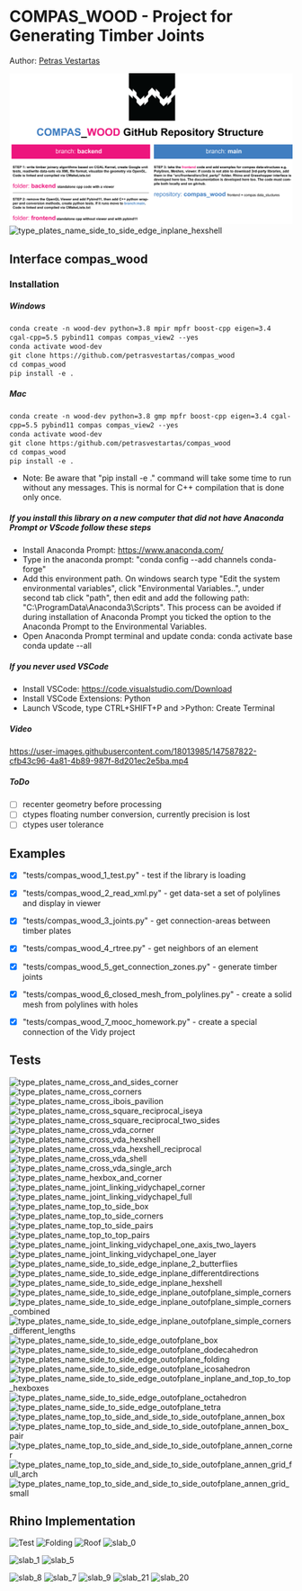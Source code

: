 # COMPAS_WOOD - Project for Generating Timber Joints

Author: [Petras Vestartas](https://petrasvestartas.com/Petras-Vestartas-CV)

![alt text](docs/_images/github_repo_structure/compas_wood_github_repository_structure.png "github_repository_structure")
![type_plates_name_side_to_side_edge_inplane_hexshell](https://user-images.githubusercontent.com/18013985/221278631-8ed8f5af-8485-49ec-9a99-625d5a4466e4.png)


## Interface compas_wood

### Installation

##### Windows

    conda create -n wood-dev python=3.8 mpir mpfr boost-cpp eigen=3.4 cgal-cpp=5.5 pybind11 compas compas_view2 --yes
    conda activate wood-dev
    git clone https://github.com/petrasvestartas/compas_wood
    cd compas_wood
    pip install -e .

##### Mac


    conda create -n wood-dev python=3.8 gmp mpfr boost-cpp eigen=3.4 cgal-cpp=5.5 pybind11 compas compas_view2 --yes
    conda activate wood-dev
    git clone https:/github.com/petrasvestartas/compas_wood
    cd compas_wood 
    pip install -e . 

* Note: Be aware that "pip install -e ." command will take some time to run without any messages. This is normal for C++ compilation that is done only once.


##### If you install this library on a new computer that did not have Anaconda Prompt or VScode follow these steps

* Install Anaconda Prompt: https://www.anaconda.com/
* Type in the anaconda prompt: "conda config --add channels conda-forge"
* Add this environment path. On windows search type "Edit the system environmental variables", click "Environmental Variables..", under second tab click "path", then edit and add the following path: "C:\ProgramData\Anaconda3\Scripts". This process can be avoided if during installation of Anaconda Prompt you ticked the option to the Anaconda Prompt to the Environmental Variables.
* Open Anaconda Prompt terminal and update conda:
    conda activate base
    conda update --all

##### If you never used VSCode

* Install VSCode: https://code.visualstudio.com/Download
* Install VSCode Extensions: Python
* Launch VScode, type CTRL+SHIFT+P and >Python: Create Terminal


##### Video
https://user-images.githubusercontent.com/18013985/147587822-cfb43c96-4a81-4b89-987f-8d201ec2e5ba.mp4

##### ToDo
- [ ] recenter geometry before processing
- [ ] ctypes floating number conversion, currently precision is lost
- [ ] ctypes user tolerance

## Examples
- [x] "tests/compas_wood_1_test.py" - test if the library is loading
- [x] "tests/compas_wood_2_read_xml.py" - get data-set a set of polylines and display in viewer
- [x] "tests/compas_wood_3_joints.py" - get connection-areas between timber plates
- [x] "tests/compas_wood_4_rtree.py" - get neighbors of an element
- [x] "tests/compas_wood_5_get_connection_zones.py" - generate timber joints
- [x] "tests/compas_wood_6_closed_mesh_from_polylines.py" - create a solid mesh from polylines with holes
- [x] "tests/compas_wood_7_mooc_homework.py" - create a special connection of the Vidy project


## Tests
![type_plates_name_cross_and_sides_corner](https://user-images.githubusercontent.com/18013985/221279761-5753e90d-b73a-4e63-824a-da8b5d57d3c2.png)
![type_plates_name_cross_corners](https://user-images.githubusercontent.com/18013985/221279772-0d037f1a-1c43-4c11-b42d-77558b9bc2d1.png)
![type_plates_name_cross_ibois_pavilion](https://user-images.githubusercontent.com/18013985/221279812-6262616b-b9d7-4e49-a132-1463da5d521d.png)
![type_plates_name_cross_square_reciprocal_iseya](https://user-images.githubusercontent.com/18013985/221279849-06216149-af3d-43cd-9c38-556787568f95.png)
![type_plates_name_cross_square_reciprocal_two_sides](https://user-images.githubusercontent.com/18013985/221279870-a92d24a5-77d6-4bc4-b673-576d2080dbba.png)
![type_plates_name_cross_vda_corner](https://user-images.githubusercontent.com/18013985/221279885-da130a52-069c-48fd-bad7-4d77aea3ab8f.png)
![type_plates_name_cross_vda_hexshell](https://user-images.githubusercontent.com/18013985/221279901-1f5db62d-e706-44bd-aa7d-89585941ab4d.png)
![type_plates_name_cross_vda_hexshell_reciprocal](https://user-images.githubusercontent.com/18013985/221279915-c2e475a9-985b-4de4-ab3a-86cebe5d2135.png)
![type_plates_name_cross_vda_shell](https://user-images.githubusercontent.com/18013985/221279929-1371e713-7550-4cba-9c98-b3a89bdd3b9e.png)
![type_plates_name_cross_vda_single_arch](https://user-images.githubusercontent.com/18013985/221279946-74486522-8b29-43ff-b37d-f15ac232def7.png)
![type_plates_name_hexbox_and_corner](https://user-images.githubusercontent.com/18013985/221279958-cc2f48c3-a11e-4594-bd44-759fe6cd28dd.png)
![type_plates_name_joint_linking_vidychapel_corner](https://user-images.githubusercontent.com/18013985/221279972-428f1c5c-c89a-4f80-a727-1ea72eafcfde.png)
![type_plates_name_joint_linking_vidychapel_full](https://user-images.githubusercontent.com/18013985/221279981-6566f387-c2e5-4e0d-ad90-761fee049d03.png)
![type_plates_name_top_to_side_box](https://user-images.githubusercontent.com/18013985/221280094-d764672b-e5b8-4f94-a2c7-81e2533faee9.png)
![type_plates_name_top_to_side_corners](https://user-images.githubusercontent.com/18013985/221280099-145ded55-4534-408f-a5c1-61862af68e12.png)
![type_plates_name_top_to_side_pairs](https://user-images.githubusercontent.com/18013985/221280101-d70d9f67-0835-4781-bf7d-558292fa3213.png)
![type_plates_name_top_to_top_pairs](https://user-images.githubusercontent.com/18013985/221280103-38caa7c4-7eb8-4390-bcda-5464498ec8de.png)
![type_plates_name_joint_linking_vidychapel_one_axis_two_layers](https://user-images.githubusercontent.com/18013985/221280106-73f6fe45-b7c6-4bf3-a3a9-9ec2194d462b.png)
![type_plates_name_joint_linking_vidychapel_one_layer](https://user-images.githubusercontent.com/18013985/221280107-d63cee86-ea27-4110-a0b7-0f4334725ff4.png)
![type_plates_name_side_to_side_edge_inplane_2_butterflies](https://user-images.githubusercontent.com/18013985/221280109-a93eabda-7043-40d0-ac95-e41114d45926.png)
![type_plates_name_side_to_side_edge_inplane_differentdirections](https://user-images.githubusercontent.com/18013985/221280110-ab04dba6-d0c3-43a3-b9c5-4e11735be8c0.png)
![type_plates_name_side_to_side_edge_inplane_hexshell](https://user-images.githubusercontent.com/18013985/221280112-957672d5-61a1-4b8b-baa5-b1742e6376cc.png)
![type_plates_name_side_to_side_edge_inplane_outofplane_simple_corners](https://user-images.githubusercontent.com/18013985/221280113-ad967c7b-69bc-4d31-adee-a4cb222ab54d.png)
![type_plates_name_side_to_side_edge_inplane_outofplane_simple_corners_combined](https://user-images.githubusercontent.com/18013985/221280116-04b9cc7a-71fe-41a3-98e0-72c0f86a1023.png)
![type_plates_name_side_to_side_edge_inplane_outofplane_simple_corners_different_lengths](https://user-images.githubusercontent.com/18013985/221280117-f1a3978e-5279-4b4e-b8fe-71eda7bd365d.png)
![type_plates_name_side_to_side_edge_outofplane_box](https://user-images.githubusercontent.com/18013985/221280119-81da8530-d4a3-4ad3-8827-2a9d37dabec0.png)
![type_plates_name_side_to_side_edge_outofplane_dodecahedron](https://user-images.githubusercontent.com/18013985/221280120-ae8f7c99-d337-4086-9a18-1cc1e39206b7.png)
![type_plates_name_side_to_side_edge_outofplane_folding](https://user-images.githubusercontent.com/18013985/221280121-65b795b5-4121-4992-aa6c-ea9698188f72.png)
![type_plates_name_side_to_side_edge_outofplane_icosahedron](https://user-images.githubusercontent.com/18013985/221280124-f732d47b-3cc3-455c-befe-86229d6b9bfb.png)
![type_plates_name_side_to_side_edge_outofplane_inplane_and_top_to_top_hexboxes](https://user-images.githubusercontent.com/18013985/221280127-c15abe51-6ea8-473c-924e-5d4aa57dd2f5.png)
![type_plates_name_side_to_side_edge_outofplane_octahedron](https://user-images.githubusercontent.com/18013985/221280130-0e424630-9fe8-4de6-a5aa-9ae2cb417183.png)
![type_plates_name_side_to_side_edge_outofplane_tetra](https://user-images.githubusercontent.com/18013985/221280131-0dc89330-acfb-4b59-b704-9dff53754268.png)
![type_plates_name_top_to_side_and_side_to_side_outofplane_annen_box](https://user-images.githubusercontent.com/18013985/221280134-209bedf8-8a87-4c85-b72c-2da1f5f5bf08.png)
![type_plates_name_top_to_side_and_side_to_side_outofplane_annen_box_pair](https://user-images.githubusercontent.com/18013985/221280135-2b560e71-d89c-49ad-89a8-511a837532c4.png)
![type_plates_name_top_to_side_and_side_to_side_outofplane_annen_corner](https://user-images.githubusercontent.com/18013985/221280139-fcd8499d-c04a-4522-9b1a-260fe513c0a0.png)
![type_plates_name_top_to_side_and_side_to_side_outofplane_annen_grid_full_arch](https://user-images.githubusercontent.com/18013985/221280141-fc286217-8aa4-44f5-af91-d40a30e35941.png)
![type_plates_name_top_to_side_and_side_to_side_outofplane_annen_grid_small](https://user-images.githubusercontent.com/18013985/221280143-af0952b8-24df-48b1-b242-e56a5bea5ecf.png)


## Rhino Implementation

![Test](https://github.com/petrasvestartas/compas_wood/assets/18013985/a4f9ee09-acdf-4f9d-ad68-daf1c988ee53)
![Folding](https://github.com/petrasvestartas/compas_wood/assets/18013985/aa9c8959-5a3d-472c-b96a-0f21dae89284)
![Roof](https://github.com/petrasvestartas/compas_wood/assets/18013985/f0a7f272-96e0-4e2b-95bc-dd527c0a83ca)
![slab_0](https://github.com/petrasvestartas/compas_wood/assets/18013985/cfbc30b6-d587-4fad-aeea-c1e7f6b0fca0)

![slab_1](https://github.com/petrasvestartas/compas_wood/assets/18013985/54998c08-7b7b-4380-8bc0-2e3bc185717b)
![slab_5](https://github.com/petrasvestartas/compas_wood/assets/18013985/e1ea09f6-6f16-499a-ad1f-5c74b1d59959)

![slab_8](https://github.com/petrasvestartas/compas_wood/assets/18013985/8614b367-2f61-41a1-85e8-b121a67b9fc1)
![slab_7](https://github.com/petrasvestartas/compas_wood/assets/18013985/14aad553-2cac-44ff-9289-ac4485bb5071)
![slab_9](https://github.com/petrasvestartas/compas_wood/assets/18013985/7a2c0727-7394-4930-b61f-135ba0d9fa6e)
![slab_21](https://github.com/petrasvestartas/compas_wood/assets/18013985/2aceea16-1e97-447e-8fa7-228b22e1bb40)
![slab_20](https://github.com/petrasvestartas/compas_wood/assets/18013985/b7a16996-0e75-49ef-9309-4108ca5114cd)













